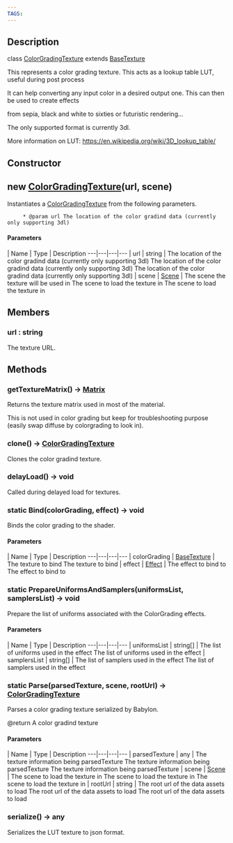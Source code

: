 ```yaml
---
TAGS:
---
```

## Description

class [ColorGradingTexture](/classes/3.0/ColorGradingTexture) extends [BaseTexture](/classes/3.0/BaseTexture)

This represents a color grading texture. This acts as a lookup table LUT, useful during post process

It can help converting any input color in a desired output one. This can then be used to create effects

from sepia, black and white to sixties or futuristic rendering...

The only supported format is currently 3dl.

More information on LUT: https://en.wikipedia.org/wiki/3D_lookup_table/

## Constructor

## new [ColorGradingTexture](/classes/3.0/ColorGradingTexture)(url, scene)

Instantiates a [ColorGradingTexture](/classes/3.0/ColorGradingTexture) from the following parameters.

         * @param url The location of the color gradind data (currently only supporting 3dl)

#### Parameters
 | Name | Type | Description
---|---|---|---
 | url | string |  The location of the color gradind data (currently only supporting 3dl)  The location of the color gradind data (currently only supporting 3dl)  The location of the color gradind data (currently only supporting 3dl)
 | scene | [Scene](/classes/3.0/Scene) |  The scene the texture will be used in  The scene to load the texture in  The scene to load the texture in
## Members

### url : string

The texture URL.

## Methods

### getTextureMatrix() &rarr; [Matrix](/classes/3.0/Matrix)

Returns the texture matrix used in most of the material.

This is not used in color grading but keep for troubleshooting purpose (easily swap diffuse by colorgrading to look in).
### clone() &rarr; [ColorGradingTexture](/classes/3.0/ColorGradingTexture)

Clones the color gradind texture.
### delayLoad() &rarr; void

Called during delayed load for textures.
### static Bind(colorGrading, effect) &rarr; void

Binds the color grading to the shader.

#### Parameters
 | Name | Type | Description
---|---|---|---
 | colorGrading | [BaseTexture](/classes/3.0/BaseTexture) |  The texture to bind  The texture to bind
 | effect | [Effect](/classes/3.0/Effect) |  The effect to bind to  The effect to bind to
### static PrepareUniformsAndSamplers(uniformsList, samplersList) &rarr; void

Prepare the list of uniforms associated with the ColorGrading effects.

#### Parameters
 | Name | Type | Description
---|---|---|---
 | uniformsList | string[] |  The list of uniforms used in the effect  The list of uniforms used in the effect
 | samplersList | string[] |  The list of samplers used in the effect  The list of samplers used in the effect
### static Parse(parsedTexture, scene, rootUrl) &rarr; [ColorGradingTexture](/classes/3.0/ColorGradingTexture)

Parses a color grading texture serialized by Babylon.

@return A color gradind texture

#### Parameters
 | Name | Type | Description
---|---|---|---
 | parsedTexture | any |  The texture information being parsedTexture  The texture information being parsedTexture  The texture information being parsedTexture
 | scene | [Scene](/classes/3.0/Scene) |  The scene to load the texture in  The scene to load the texture in  The scene to load the texture in
 | rootUrl | string |  The root url of the data assets to load  The root url of the data assets to load  The root url of the data assets to load
### serialize() &rarr; any

Serializes the LUT texture to json format.
